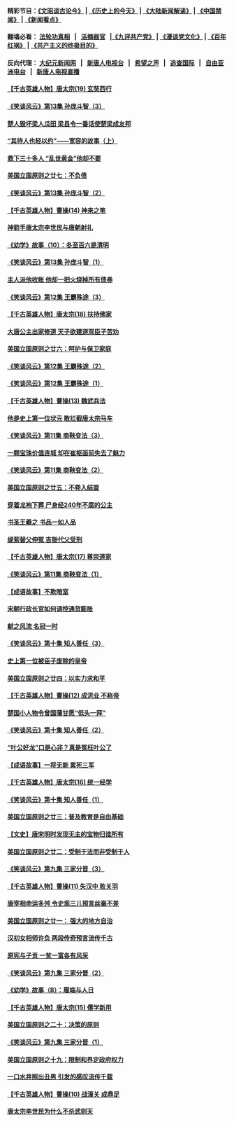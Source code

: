 #### 精彩节目：[《文昭谈古论今》](http://155.138.205.71/wenzhao) | [《历史上的今天》](http://155.138.205.71/today-in-history) | [《大陆新闻解读》](http://155.138.205.71/ntdtv-comedy) | [《中国禁闻》](http://155.138.205.71/ntdtv-news) | [《新闻看点》](http://155.138.205.71/news-insight) 

 #### 翻墙必看： [法轮功真相](http://155.138.205.71:10000/videos/truth.html) &nbsp;&nbsp;|&nbsp;&nbsp; [活摘器官](http://155.138.205.71:10000/videos/res/Organs/) &nbsp;&nbsp;|[《九评共产党》](http://155.138.205.71:10000/videos/jiuping) | [《漫谈党文化》](http://155.138.205.71:10000/videos/mtdwh) | [《百年红祸》](http://155.138.205.71:10000/videos/bnhh) | [《共产主义的终极目的》](http://155.138.205.71:10000/videos/res/zjmd) 

 #### 反向代理： [大纪元新闻网](http://155.138.205.71:10080/) &nbsp;&nbsp;|&nbsp;&nbsp; [新唐人电视台](http://155.138.205.71:8000/) &nbsp;&nbsp;|&nbsp;&nbsp; [希望之声](http://155.138.205.71:8200/) &nbsp;&nbsp;|&nbsp;&nbsp; [追查国际](http://155.138.205.71:10010/) &nbsp;&nbsp;|&nbsp;&nbsp; [自由亚洲电台](http://155.138.205.71:9800/) &nbsp;&nbsp;|&nbsp;&nbsp; [新唐人电视直播](http://155.138.205.71/) 

#### [【千古英雄人物】唐太宗(19) 玄奘西行](../pages/nsc975/n8046276.md?t=03011236) 

#### [《笑谈风云》第13集 孙庞斗智（3）](../pages/nsc975/n11070219.md?t=03011236) 

#### [楚人毁坏梁人瓜田 梁县令一番话使楚梁成友邦](../pages/nsc975/n11079326.md?t=03011236) 

#### [“其待人也轻以约”——宽容的故事（上）](../pages/nsc975/n3743407.md?t=03011236) 

#### [救下三十多人 “乱世黄金”他却不要](../pages/nsc975/n11053639.md?t=03011236) 

#### [美国立国原则之廿七：不负债](../pages/nsc975/n11060818.md?t=03011236) 

#### [《笑谈风云》第13集 孙庞斗智（2）](../pages/nsc975/n11070199.md?t=03011236) 

#### [【千古英雄人物】曹操(14) 神来之笔](../pages/nsc975/n7783346.md?t=03011236) 

#### [神箭手唐太宗李世民与唐朝射礼](../pages/nsc975/n11050034.md?t=03011236) 

#### [《幼学》故事（10）：冬至百六是清明](../pages/nsc975/n11025760.md?t=03011236) 

#### [《笑谈风云》第13集 孙庞斗智（1）](../pages/nsc975/n11070158.md?t=03011236) 

#### [主人派他收账 他却一把火烧掉所有债券](../pages/nsc975/n11070431.md?t=03011236) 

#### [《笑谈风云》第12集 王霸殊途（3）](../pages/nsc975/n11058708.md?t=03011236) 

#### [【千古英雄人物】唐太宗(18) 扶持佛家](../pages/nsc975/n8046271.md?t=03011236) 

#### [大唐公主出家修道 天子欲建道观臣子苦劝](../pages/nsc975/n11053988.md?t=03011236) 

#### [美国立国原则之廿六：呵护与保卫家庭](../pages/nsc975/n11056028.md?t=03011236) 

#### [《笑谈风云》第12集 王霸殊途（2）](../pages/nsc975/n11058661.md?t=03011236) 

#### [《笑谈风云》第12集 王霸殊途（1）](../pages/nsc975/n11058612.md?t=03011236) 

#### [【千古英雄人物】曹操(13) 魏武兵法](../pages/nsc975/n7783342.md?t=03011236) 

#### [他是史上第一位状元 敢拦截唐太宗马车](../pages/nsc975/n11064238.md?t=03011236) 

#### [《笑谈风云》第11集 商鞅变法（3）](../pages/nsc975/n11051540.md?t=03011236) 

#### [一颗宝珠价值连城 却在崔枢面前失去了魅力](../pages/nsc975/n11049666.md?t=03011236) 

#### [《笑谈风云》第11集 商鞅变法（2）](../pages/nsc975/n11051527.md?t=03011236) 

#### [美国立国原则之廿五：不卷入结盟](../pages/nsc975/n11049916.md?t=03011236) 

#### [穿着龙袍下葬 尸身经240年不腐的公主](../pages/nsc975/n11058573.md?t=03011236) 

#### [书圣王羲之 书品一如人品](../pages/nsc975/n10961724.md?t=03011236) 

#### [缇萦替父伸冤 吉翂代父受刑](../pages/nsc975/n3780463.md?t=03011236) 

#### [【千古英雄人物】唐太宗(17) 尊崇道家](../pages/nsc975/n8046261.md?t=03011236) 

#### [《笑谈风云》第11集 商鞅变法（1）](../pages/nsc975/n11051459.md?t=03011236) 

#### [【成语故事】不欺暗室](../pages/nsc975/n11056002.md?t=03011236) 

#### [宋朝行政长官如何调控通货膨胀](../pages/nsc975/n11055933.md?t=03011236) 

#### [献之风流 名冠一时](../pages/nsc975/n11011196.md?t=03011236) 

#### [《笑谈风云》第十集 知人善任（3）](../pages/nsc975/n11044990.md?t=03011236) 

#### [史上第一位被臣子废除的皇帝](../pages/nsc975/n11053637.md?t=03011236) 

#### [美国立国原则之廿四：以实力求和平](../pages/nsc975/n11046955.md?t=03011236) 

#### [【千古英雄人物】曹操(12) 成洪业 不称帝](../pages/nsc975/n7783338.md?t=03011236) 

#### [楚国小人物令曾国藩甘愿“低头一拜”](../pages/nsc975/n11013087.md?t=03011236) 

#### [《笑谈风云》第十集 知人善任（2）](../pages/nsc975/n11044937.md?t=03011236) 

#### [“叶公好龙”口是心非？真是冤枉叶公了](../pages/nsc975/n11008777.md?t=03011236) 

#### [【成语故事】一将无能 累死三军](../pages/nsc975/n11046538.md?t=03011236) 

#### [【千古英雄人物】唐太宗(16) 统一经学](../pages/nsc975/n8046259.md?t=03011236) 

#### [《笑谈风云》第十集 知人善任（1）](../pages/nsc975/n11032532.md?t=03011236) 

#### [美国立国原则之廿三：普及教育是自由基础](../pages/nsc975/n11044655.md?t=03011236) 

#### [【文史】唐宋明时发现无主的宝物归谁所有](../pages/nsc975/n11036075.md?t=03011236) 

#### [美国立国原则之廿二：受制于法而非受制于人](../pages/nsc975/n11038266.md?t=03011236) 

#### [《笑谈风云》第九集 三家分晋（3）](../pages/nsc975/n11028646.md?t=03011236) 

#### [【千古英雄人物】曹操(11) 失汉中 败关羽](../pages/nsc975/n7783328.md?t=03011236) 

#### [唐宰相命运多舛 令史奚三儿预言丝毫不差](../pages/nsc975/n334750.md?t=03011236) 

#### [美国立国原则之廿一： 强大的地方自治](../pages/nsc975/n11036069.md?t=03011236) 

#### [汉初女相师许负 两段传奇预言流传千古](../pages/nsc975/n11035453.md?t=03011236) 

#### [原宪与子贡 一贫一富各有风采](../pages/nsc975/n11013094.md?t=03011236) 

#### [《笑谈风云》第九集 三家分晋（2）](../pages/nsc975/n11028610.md?t=03011236) 

#### [《幼学》故事（8）：履端与人日](../pages/nsc975/n10990550.md?t=03011236) 

#### [【千古英雄人物】唐太宗(15) 儒学新用](../pages/nsc975/n8046225.md?t=03011236) 

#### [美国立国原则之二十：决策的原则](../pages/nsc975/n11034691.md?t=03011236) 

#### [《笑谈风云》第九集 三家分晋（1）](../pages/nsc975/n11028591.md?t=03011236) 

#### [美国立国原则之十九：限制和界定政府权力](../pages/nsc975/n11023895.md?t=03011236) 

#### [一口水井照出丑男 引发的感叹流传千载](../pages/nsc975/n11004598.md?t=03011236) 

#### [【千古英雄人物】曹操(10) 战潼关 成鼎足](../pages/nsc975/n7779963.md?t=03011236) 

#### [唐太宗李世民为什么不杀武则天](../pages/nsc975/n11034040.md?t=03011236) 

